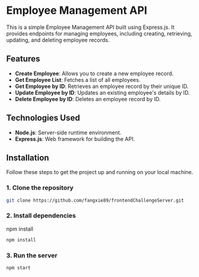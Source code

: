 # Employee Management API

This is a simple Employee Management API built using Express.js. It provides endpoints for managing employees, including creating, retrieving, updating, and deleting employee records.

## Features

- **Create Employee**: Allows you to create a new employee record.
- **Get Employee List**: Fetches a list of all employees.
- **Get Employee by ID**: Retrieves an employee record by their unique ID.
- **Update Employee by ID**: Updates an existing employee's details by ID.
- **Delete Employee by ID**: Deletes an employee record by ID.

## Technologies Used

- **Node.js**: Server-side runtime environment.
- **Express.js**: Web framework for building the API.

## Installation

Follow these steps to get the project up and running on your local machine.

### 1. Clone the repository

```bash
git clone https://github.com/fangxie89/frontendChallengeServer.git
```

### 2. Install dependencies

npm install

```bash
npm install
```

### 3. Run the server
```bash
npm start
```


